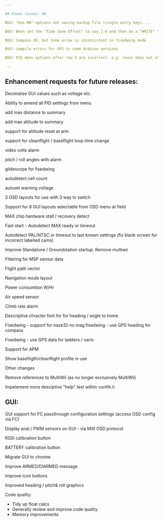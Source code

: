 ```yaml
---

## Known issues: ##

BUG! "Use MW" options not saving backup file (single entry key)....

BUG! When set the "Time Zone Offset" to say 2.0 and then do a "WRITE" the value will change (display) to 0.2

BUG! Compass OK, but home arrow is inconsistent in fixedwing mode

BUG! compile errors for GPS in soem Arduino versions

BUG! PID menu options after row 5 are incorrect. e.g. level does not show level settings

---
```


## Enhancement requests for future releases: ##

Decimalise GUI values such as voltage etc.

Ability to amend all PID settings from menu

add max distance to summary

add max altitude to summary

support for altitude reset at arm

support for cleanflight / baseflight loop time change

video volts alarm

pitch / roll angles with alarm

glidescope for fixedwing 

autodetect cell count

autoset warning voltage

3 OSD layouts for use with 3 way tx switch

Support for 8 GUI layouts selectable from OSD menu at field

MAX chip hardware stall / recovery detect

Fast start - Autodetect MAX ready or timeout

Autodetect PAL/NTSC or timeout to last known settings (fix blank screen for incorrect labelled cams)

Improve Standalone / Groundstation startup. Remove multiwii

Filtering for MSP sensor data

Flight path vector

Navigation mode layout

Power consumtion W/Hr 

Air speed sensor

Climb rate alarm

Descriptive chracter font for for heading / angle to home

Fixedwing - support for naze32 no mag fixedwing - use GPS heading for compass

Fixedwing - use GPS data for ladders / vario

Support for APM

Show basefligth/cleanflight profile in use


Other changes

Remove references to MultiWii (as no longer exclusively MultiWii)

Impelement more desciptive "help" test within confih.h


## GUI: ##

GUI support for FC passthrough configuration settings (access OSD config via FC) 

Display anal / PWM sensors on GUI - via MW OSD protocol

RSSI calibration button

BATTERY calibration button

Migrate GUI to chrome

Improve ARMED/DIARMED message

Improve icon buttons

Improved heading / pitch& roll graphics 


Code quality:

 - Tidy up float calcs
 - Generally review and improve code quality
 - Memory improvements
 
